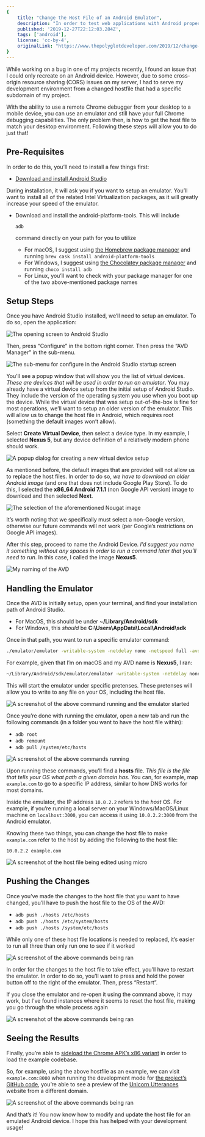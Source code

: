```yaml
---
{
    title: "Change the Host File of an Android Emulator",
    description: "In order to test web applications with Android properly, you may need to edit the Android Emulator network host file. Here's how to do so.",
    published: '2019-12-27T22:12:03.284Z',
    tags: ['android'],
    license: 'cc-by-4',
    originalLink: "https://www.thepolyglotdeveloper.com/2019/12/change-host-file-android-emulator/"
}
---
```


While working on a bug in one of my projects recently, I found an  issue that I could only recreate on an Android device. However, due to  some cross-origin resource sharing (CORS) issues on my server, I had to  serve my development environment from a changed hostfile that had a  specific subdomain of my project.

With the ability to use a remote Chrome debugger from your desktop to a mobile device, you can use an  emulator and still have your full Chrome debugging capabilities. The  only problem then, is how to get the host file to match your desktop  environment. Following these steps will allow you to do just that!

## Pre-Requisites

In order to do this, you’ll need to install a few things first:

- [Download and install Android Studio](https://developer.android.com/studio/install)

During installation, it will ask you if you want to setup an emulator. You’ll  want to install all of the related Intel Virtualization packages, as it  will greatly increase your speed of the emulator.

- Download and install the android-platform-tools. This will include 

  ```
  adb
  ```

   command directly on your path for you to utilize

  - For macOS, I suggest using [the Homebrew package manager](https://brew.sh/) and running `brew cask install android-platform-tools`
  - For Windows, I suggest using [the Chocolatey package manager](https://chocolatey.org/) and running `choco install adb`
  - For Linux, you’ll want to check with your package manager for one of the two above-mentioned package names

## Setup Steps

Once you have Android Studio installed, we’ll need to setup an emulator. To do so, open the application:

![The opening screen to Android Studio](./1.png)

Then, press “Configure” in the bottom right corner. Then press the “AVD Manager” in the sub-menu.

![The sub-menu for configure in the Android Studio startup screen](./2.png)

You’ll see a popup window that will show you the list of virtual devices. *These are devices that will be used in order to run an emulator*. You may already have a virtual device setup from the initial setup of  Android Studio. They include the version of the operating system you use when you boot up the device. While the virtual device that was setup  out-of-the-box is fine for most operations, we’ll want to setup an older version of the emulator. This will allow us to change the host file in  Android, which requires root (something the default images won’t allow).

Select **Create Virtual Device**, then select a device type. In my example, I selected **Nexus 5**, but any device definition of a relatively modern phone should work.

![A popup dialog for creating a new virtual device setup](./3.png)

As mentioned before, the default images that are provided will not allow us to replace the host files. In order to do so, *we have to download an older Android image* (and one that does not include Google Play Store). To do this, I selected the **x86_64 Android 7.1.1** (non Google API version) image to download and then selected **Next**.

![The selection of the aforementioned Nougat image](./4.png)

It’s worth noting that we specifically must select a non-Google version,  otherwise our future commands will not work (per Google’s restrictions  on Google API images).

After this step, proceed to name the Android Device. *I’d suggest you name it something without any spaces in order to run a command later that you’ll need to run*. In this case, I called the image **Nexus5**.

![My naming of the AVD](./5.png)

## Handling the Emulator

Once the AVD is initially setup, open your terminal, and find your installation path of Android Studio.

- For MacOS, this should be under **~/Library/Android/sdk**
- For Windows, this *should* be **C:\Users<username>\AppData\Local\Android\sdk**

Once in that path, you want to run a specific emulator command:

```bash
./emulator/emulator -writable-system -netdelay none -netspeed full -avd <AVDName>
```

For example, given that I’m on macOS and my AVD name is **Nexus5**, I ran:

```bash
~/Library/Android/sdk/emulator/emulator -writable-system -netdelay none -netspeed full -avd Nexus5
```

This will start the emulator under specific  pretenses. These pretenses will allow you to write to any file on your  OS, including the host file.

![A screenshot of the above command running and the emulator started](./6.png)

Once you’re done with running the emulator, open a new tab and run the  following commands (in a folder you want to have the host file within):

- `adb root`
- `adb remount`
- `adb pull /system/etc/hosts`

![A screenshot of the above commands running](./7.png)

Upon running these commands, you’ll find a **hosts** file. *This file is the file that tells your OS what path a given domain has.* You can, for example, map `example.com` to go to a specific IP address, similar to how DNS works for most domains.

Inside the emulator, the IP address `10.0.2.2` refers to the *host* OS. For example, if you’re running a local server on your Windows/MacOS/Linux machine on `localhost:3000`, you can access it using `10.0.2.2:3000` from the Android emulator.

Knowing these two things, you can change the host file to make `example.com` refer to the host by adding the following to the host file:

```plaintext
10.0.2.2 example.com
```

![A screenshot of the host file being edited using micro](./8.png)

## Pushing the Changes

Once you’ve made the changes to the host file that you want to have changed, you’ll have to push the host file to the OS of the AVD:

- `adb push ./hosts /etc/hosts`
- `adb push ./hosts /etc/system/hosts`
- `adb push ./hosts /system/etc/hosts`

While only one of these host file locations is needed to replaced, it’s  easier to run all three than only run one to see if it worked

![A screenshot of the above commands being ran](./9.png)

In order for the changes to the host file to take effect, you’ll have to  restart the emulator. In order to do so, you’ll want to press and hold  the power button off to the right of the emulator. Then, press  “Restart”.

If you close the emulator and re-open it using the  command above, it may work, but I’ve found instances where it seems to  reset the host file, making you go through the whole process again

![A screenshot of the above commands being ran](./10.png)

## Seeing the Results

Finally, you’re able to [sideload the Chrome APK’s x86 variant](https://www.apkmirror.com/apk/google-inc/chrome) in order to load the example codebase.

So, for example, using the above hostfile as an example, we can visit `example.com:8000` when running the development mode for [the project’s GitHub code](https://github.com/unicorn-utterances/unicorn-utterances/), you’re able to see a preview of the [Unicorn Utterances](/) website from a different domain.

![A screenshot of the above commands being ran](./11.png)

And that’s it! You now know how to modify and update the host file for an  emulated Android device. I hope this has helped with your development  usage!
